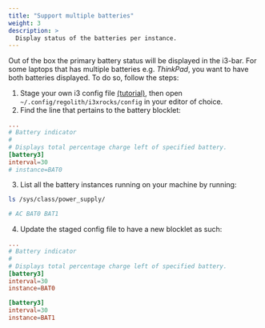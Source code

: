 ```yaml
---
title: "Support multiple batteries"
weight: 3
description: >
  Display status of the batteries per instance.
---
```


Out of the box the primary battery status will be displayed in the i3-bar. For some laptops that has multiple batteries e.g. _ThinkPad_, you want to have both batteries displayed. To do so, follow the steps:

1. Stage your own i3 config file [(tutorial)](../stage-configs), then open `~/.config/regolith/i3xrocks/config` in your editor of choice.
2. Find the line that pertains to the battery blocklet:
```conf
...
# Battery indicator
#
# Displays total percentage charge left of specified battery.
[battery3]
interval=30
# instance=BAT0
```
3. List all the battery instances running on your machine by running:
```sh
ls /sys/class/power_supply/

# AC BAT0 BAT1
```
4. Update the staged config file to have a new blocklet as such:
```conf
...
# Battery indicator
#
# Displays total percentage charge left of specified battery.
[battery3]
interval=30
instance=BAT0

[battery3]
interval=30
instance=BAT1
```
